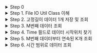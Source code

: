<details>
<summary>Step 0</summary>
<div markdown="1">

**기본 지식**

- DataInput/DataOutput
  - Java에서 primitive type, String을 바이트 스트림으로 변환하여 입출력
  - FilterOutputStream을 상속받는 DataInputStream, DataOutputStream 클래스를 사용하면 추가 기능을 사용할 수 있다.


- DataOutputStream, ByteArrayOutputStream, FileOutputStream

|구분|특징|기타|
|----|----|---|
|DataOutputStream|기본 자료형 및 String을 바이너리 코드로 쓸 때 사용 |기본 자료형, String -> 파일|
|ByteArrayOutputStream|바이트 배열 메모리 버퍼에 데이터를 쓴다. 메모리 버퍼를 사용하기 때문에 파일이 아닌 바이트 배열에 데이터를 쓸 수 있다.|이미지, 바이너리 데이터 -> 바이트 배열|
|FileOutputStream|파일에 대한 FileDescriptor를 열어서 파일에 바이트 스트림으로 데이터를 쓸 수 있다.|파일에 데이터|


- RandomAccessFile
  - 파일의 원하는 위치로 이동(`seek()`)해서 데이터를 읽고 쓸 수 있다.
  - ThreadSafe하지 않다.
  - 모드
    - r : 읽기 전용
    - rw : 읽고 쓰기
    - rws : 읽고 쓰기 모드로 파일을 열고, 변경 사항은 파일과 동기화
    - rwd : 읽고 쓰기 모드로 파일을 열고, 변경 사항은 파일의 데이터 부분에 대해서만 동기화

</div>
</details>

<details>
<summary>Step 1. File IO Util Class 이해</summary>
<div markdown="1">

**요구 사항** 

- File IO Util Class에 대한 이해
- API를 통한 File DB의 저장 및 조회에 대한 이해

**결과**

- File IO Util Class

  - ByteWriter
    - 여러 타입을 각 크기에 맞는 바이트 배열로 반환
    - 비트 연산자를 통한 각 배열 값 할당
    - & 0xFF, 형변환을 통한 unsigned 
    - String은 headerArray를 추가하여 바이트배열 길이 포함
  - DataWriter
    - 필드
      - int written : 입력된 바이트 수 추가
      - ByteArrayOutputStream bout :
      - DataOutput inner : 
    - 생성
      - 생성자 (private)
      - 팩토리 메서드
        - typeOfByteArray : ByteArrayOutput과 DataOutputStream을 사용
        - typeOfRandomAccessFile(RandomAccessFile file) : DataOutput에 RandomAccessFile 사용
    - 메서드
      - DataOutput에 값을 추가하는 메서드
      - ByteWriter에 의존

  - DataReader
    - 필드
      - int offset : custom buffer의 현재 위치
      - DataInputStream din
        - parameter
          - byte[] : parameter로 받은 byte 배열의 DataInputStream(BufferedInputStream(ByteArrayInputStream))
          - RandomAccessFile file : null
      - DataInput inner
        - parameter
          - Byte[] : 위에서 선언한 DataInputStream
          - RandomAccessFile file : file
    - 메서드
      - 바이트 배열의 값을 읽으면서, 해당 크기만큼 offset 추가
      - readString
        - header값을 읽기 위해 readInt 후 readBlob
        - String의 길이만큼 읽고 byte배열 return
        - 길이가 0일 경우 EMPTY("") return
  - FileReader
    - 4바이트 단위로 파일을 읽어오거나, 지정한 길이 만큼 읽어온다
    - 버프 최대 크기 4KB
  - FileWriter
    - File, byte[], boolean append를 인자로 갖는다
    - File이 없으면 canonical path를 생성하여, 파일을 생성
    - append를 true로 지정하면 파일을 이어서 작성

</div>
</details>

<details>
<summary>Step 2. 고정길이 데이터 1개 저장 및 조회</summary>
<div markdown="1">

**요구 사항**
- 컬럼에 맞는 데이터 클래스를 정의하고, 클래스에 정보를 Write, Read하는 API 작성

**결과**

> 1. 에이전트에서 보내는 데이터 클래스 생성
- 같은 타입의 parameter가 있어 작성 시 실수를 방지하기 위해 dto를 parameter로 넘김
  - long : projectCode, time
  - int : agentId, status
- test code 작성을 위한 All Args constructor 추가
  - AbstractPackDTO에도 AllArgsConstructor 추가 (protected)

> 2. 파일이 없을 때 FileNotFoundException이 발생하는 것을 ExceptionHandler로 처리
- Response 시 결과에 맞는 응답을 내려주기 위해 ResponseMessage interface 생성
  - ErrorMessage 등 추후 추가 예정
  - 응답 메시지 관리용 enum MessageCode 추가
- 3번의 FileLoader에서 IOException 발생 시 catch하여 `FileLoadException(custom exception)` throw 
  
> 3. Repository에서 File 조회시 발생하는 중복 코드 처리
- io.whatap.repository.FileRepository

> 4. 새로운 db 파일 (log-request.db) 생성
- 기존 db 파일에 저장되는 데이터와 길이가 다르기 때문에 별도 파일에 데이터 저장

> 5. 테스트 코드 추가
   - 에이전트에서 와탭 서버로 전송되는 객체 <-> byte[] 변환 테스트
</div>
</details>

<details>
<summary>Step 3. M번째 데이터 조회</summary>
<div markdown="1">

**요구 사항**
- 샘플데이터와 같은 포멧의 데이터가 여러 개 저장되어 있을 때, 특정 순서의 데이터 조회

**결과**
- 고정 길이 구하기
  - AbstractPack 자식 클래스의 고정 길이를 구하여 byte[]을 생성해주는 ByteArrayProvider 생성
- 특정 순서의 데이터 조회
  - file.seek()
    - parameter : `생성된 바이트 배열의 길이 * 특정순서(index)`
  - file.readFully()
    - 고정 길이만큼 데이터 읽기를 시도
    - read()를 사용하면 파일 끝에 도달하면 -1이 return
    - readFully()는 EOFException 발생
    - 데이터를 고정 길이만큼 읽지 못하고, -1이 발생하면 의도치 않은 객체가 생성될 수 있으므로 readFully() 사용

</div>
</details>

<details>
<summary>Step 4. Time 필드로 데이터 시작위치 찾기</summary>
<div markdown="1">

**요구 사항**
- Time 필드를 기준으로 오름차순 되어 정렬되어 있는 데이터를 `Time 값`을 통해 효율적으로 찾기
- Binary Search 사용

**결과**
- Controller
  - unixTime을 사용하므로 path variable 값에 대한 validation 설정
    - 조회 기준 현재 값 이전의 날짜만 조회 가능 

- Service
  - FileService에서 BinarySearchSupport 객체를 생성
  - BinarySearchSupport
    - `특정 필드를 통해 읽을 때 binarySearch를 통해 데이터를 읽을 수 있는 클래스`
    - RandomAccessFile, byteLength(객체 1개당 데이터 크기)를 인자로 받는다.
      - 팩토리 메소드 사용해서, 생성자에서 RAF 길이 조회 시 exception 발생 시 throw
        - IO 클래스 접근 시 exception 발생하면 controller 전달
    - getPosition() 메소드 통해서 binarySearch
      - 데이터를 못찾을 시 controller 전달
    - position return 받으면 해당 위치부터 데이터의 고정 크기만큼 readFully
        
</div>
</details>

<details>
<summary>Step 5. M번째 데이터부터 연속된 K개 조회</summary>
<div markdown="1">

**요구 사항**
- 고정 길이 데이터 N개 조회
- M번째 데이터부터 연속된 K개 조회

**결과**
- Controller
  - parameter로 시작 index와 개수 count를 받는다.
  - 최대 조회 수 validation
    - 한 번에 많은 수의 데이터 요청 OOM 방지

- Service
  - IndexQueryDTO
    - M번째부터 연속된 K개를 조회
      - 해당 position부터 `고정된 크기 * 조회하려는 데이터 개수` 만큼 읽어오도록 구현
    - Reader에 데이터를 넘기기 전에 데이터의 고정된 크기, startIndex, count를 가진 query객체 생성
      - 추후 다른 고정 크기 데이터가 생겼을 때 팩토리 메서드 추가 등 반복 코드 감소
  - FixedLengthReader
    - `특정 포지션, 인덱스를 통해 고정 데이터를 읽을 수 있는 클래스`
    - readAllFromIndexTo
      - `인덱스와 바이트 크기`로 데이터의 첫 위치를 구하고
      - `개수`를 통해서 총 읽어올 바이트 크기를 구한다.
      - 데이터 여러 개를 읽어올 때는 FileChannel 통해서 DirectBuffer 사용
        - ByteBufferPool 클래스를 생성해서 미리 할당 후 사용 가능한 버퍼 조회
        - 찾지 못할 시 orElseGet() 통해서 재귀적으로 호출
          - orElse() 실행할 경우 데이터를 메소드가 추가적으로 실행된다.
        - Controller의 1024개와 버퍼 사이즈를 맞추어 두었음 (버퍼 32 * 1024)
          - 기존에 설정한 DirectBuffer 크기보다 데이터보다 요청한 데이터 수가 많을 때 underflow가 발생할 수 있으므로
          - 딱 맞는 크기의 바이트 배열 생성
</div>
</details>

<details>
<summary>Step 6. 시간 범위로 데이터 조회</summary>
<div markdown="1">

**요구 사항**
- 시계열 데이터를 통해 사이의 데이터 조회하기

**결과**
- Controller
  - path variable로 시간 받아오기

- Service
  - BinarySearchSupport
    - 이진 탐색을 할 때 최초에 중간에 있는 시간을 확인한다
    - 이 때 중간에 있는 시간 값을 저장해두고
      - 요청 시간의 크기에 따라 분기 처리
    - 조회 시작, 끝 시간이 모두 midTime보다 작으면 최대 탐색 구간을 midPosition으로 설정
    - 끝 시간은 최소 탐색 구간을 조회 시작 시간을 통해 얻은 위치부터 실행
  - 시작, 끝 시간의 파일 내 position을 구하여, 이 사이의 바이트 크기를 추출
  - 조회를 시작한 시간부터 해당 바이트만큼 읽어온다
</div>
</details>